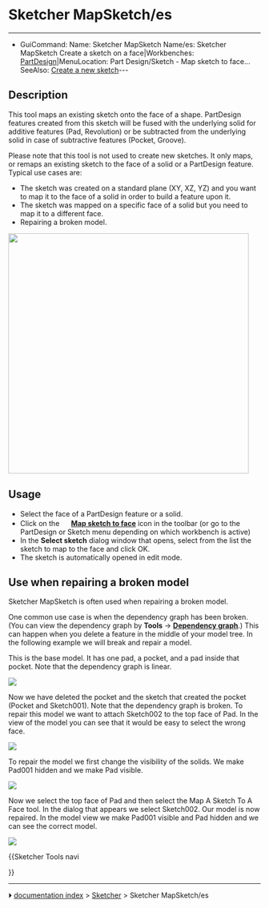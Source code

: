 # Sketcher MapSketch/es
---
- GuiCommand:   Name: Sketcher MapSketch   Name/es: Sketcher MapSketch   Create a sketch on a face|Workbenches: [PartDesign](Sketcher_Workbench/es___Sketcher]],_[[PartDesign_Workbench/es.md)|MenuLocation: Part Design/Sketch - Map sketch to face...   SeeAlso: [Create a new sketch](Sketcher_NewSketch/es.md)---


</div>

## Description

This tool maps an existing sketch onto the face of a shape. PartDesign features created from this sketch will be fused with the underlying solid for additive features (Pad, Revolution) or be subtracted from the underlying solid in case of subtractive features (Pocket, Groove).

Please note that this tool is not used to create new sketches. It only maps, or remaps an existing sketch to the face of a solid or a PartDesign feature. Typical use cases are:

-   The sketch was created on a standard plane (XY, XZ, YZ) and you want to map it to the face of a solid in order to build a feature upon it.
-   The sketch was mapped on a specific face of a solid but you need to map it to a different face.
-   Repairing a broken model.

<img alt="" src=images/Sketcher_MapSketch_00.png  style="width:480px;">

## Usage

-   Select the face of a PartDesign feature or a solid.
-   Click on the **<img src="images/Sketcher_MapSketch.svg" width=16px> [Map sketch to face](Sketcher_MapSketch.md)** icon in the toolbar (or go to the PartDesign or Sketch menu depending on which workbench is active)
-   In the **Select sketch** dialog window that opens, select from the list the sketch to map to the face and click OK.
-   The sketch is automatically opened in edit mode.

## Use when repairing a broken model 

Sketcher MapSketch is often used when repairing a broken model.

One common use case is when the dependency graph has been broken. (You can view the dependency graph by **Tools** → **[Dependency graph](Std_DependencyGraph.md)**.) This can happen when you delete a feature in the middle of your model tree. In the following example we will break and repair a model.

This is the base model. It has one pad, a pocket, and a pad inside that pocket. Note that the dependency graph is linear.

![](images/JschremppFCADEdit1.png )

Now we have deleted the pocket and the sketch that created the pocket (Pocket and Sketch001). Note that the dependency graph is broken. To repair this model we want to attach Sketch002 to the top face of Pad. In the view of the model you can see that it would be easy to select the wrong face.

![](images/JschremppFCADEdit2.png )

To repair the model we first change the visibility of the solids. We make Pad001 hidden and we make Pad visible.

![](images/JschremppFCADEdit3.png )

Now we select the top face of Pad and then select the Map A Sketch To A Face tool. In the dialog that appears we select Sketch002. Our model is now repaired. In the model view we make Pad001 visible and Pad hidden and we can see the correct model.

![](images/JschremppFCADEdit4.png )


<div class="mw-translate-fuzzy">


</div>


{{Sketcher Tools navi

}}



---
⏵ [documentation index](../README.md) > [Sketcher](Sketcher_Workbench.md) > Sketcher MapSketch/es
